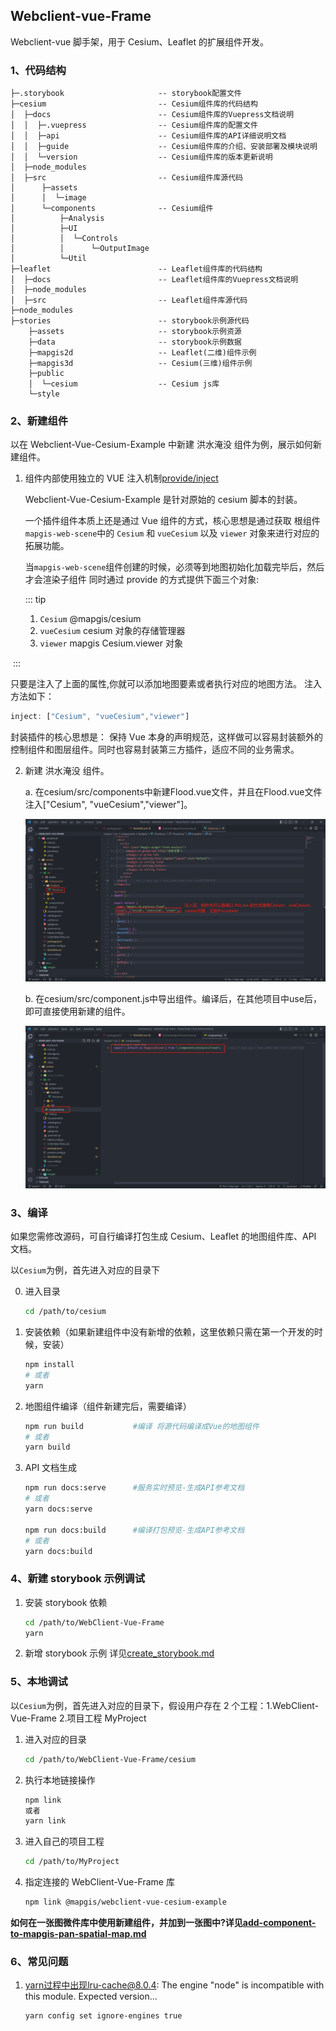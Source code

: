 ## Webclient-vue-Frame

Webclient-vue 脚手架，用于 Cesium、Leaflet 的扩展组件开发。

### 1、代码结构

```text
├─.storybook                     -- storybook配置文件
├─cesium                         -- Cesium组件库的代码结构
│  ├─docs                        -- Cesium组件库的Vuepress文档说明
│  │  ├─.vuepress                -- Cesium组件库的配置文件
│  │  ├─api                      -- Cesium组件库的API详细说明文档
│  │  ├─guide                    -- Cesium组件库的介绍、安装部署及模块说明
│  │  └─version                  -- Cesium组件库的版本更新说明
│  ├─node_modules
│  ├─src                         -- Cesium组件库源代码
│      ├─assets
│      │  └─image
│      └─components              -- Cesium组件
│          ├─Analysis
│          ├─UI
│          │  └─Controls
│          │      └─OutputImage
│          └─Util
├─leaflet                        -- Leaflet组件库的代码结构
│  ├─docs                        -- Leaflet组件库的Vuepress文档说明
│  ├─node_modules
│  ├─src                         -- Leaflet组件库源代码
├─node_modules
├─stories                        -- storybook示例源代码
    ├─assets                     -- storybook示例资源
    ├─data                       -- storybook示例数据
    ├─mapgis2d                   -- Leaflet(二维)组件示例
    ├─mapgis3d                   -- Cesium(三维)组件示例
    ├─public
    │  └─cesium                  -- Cesium js库
    └─style
```

### 2、新建组件

以在 Webclient-Vue-Cesium-Example 中新建 洪水淹没 组件为例，展示如何新建组件。

1. 组件内部使用独立的 VUE 注入机制[provide/inject](https://vuejs.org/v2/api/#provide-inject)

   Webclient-Vue-Cesium-Example 是针对原始的 cesium 脚本的封装。

   一个插件组件本质上还是通过 Vue 组件的方式，核心思想是通过获取 根组件`mapgis-web-scene`中的 `Cesium` 和 `vueCesium` 以及 `viewer` 对象来进行对应的拓展功能。

   当`mapgis-web-scene`组件创建的时候，必须等到地图初始化加载完毕后，然后才会渲染子组件 同时通过 provide 的方式提供下面三个对象:

   ::: tip

   1. `Cesium` @mapgis/cesium
   2. `vueCesium` cesium 对象的存储管理器
   3. `viewer` mapgis Cesium.viewer 对象

​       :::

只要是注入了上面的属性,你就可以添加地图要素或者执行对应的地图方法。 注入方法如下：

```js
inject: ["Cesium", "vueCesium","viewer"]
```

封装插件的核心思想是： 保持 Vue 本身的声明规范，这样做可以容易封装额外的控制组件和图层组件。同时也容易封装第三方插件，适应不同的业务需求。

2. 新建 洪水淹没 组件。

   a. 在cesium/src/components中新建Flood.vue文件，并且在Flood.vue文件注入["Cesium", "vueCesium","viewer"]。

   ![components6.png](./docs/images/component6.png)

   b. 在cesium/src/component.js中导出组件。编译后，在其他项目中use后，即可直接使用新建的组件。

   ![components7.png](./docs/images/component7.png)

### 3、编译

如果您需修改源码，可自行编译打包生成 Cesium、Leaflet 的地图组件库、API 文档。

以`Cesium`为例，首先进入对应的目录下

0. 进入目录

   ```sh
   cd /path/to/cesium
   ```

1. 安装依赖（如果新建组件中没有新增的依赖，这里依赖只需在第一个开发的时候，安装）

   ```sh
   npm install
   # 或者
   yarn
   ```

2. 地图组件编译（组件新建完后，需要编译）

   ```sh
   npm run build           #编译 将源代码编译成Vue的地图组件
   # 或者
   yarn build
   ```

3. API 文档生成
   ```sh
   npm run docs:serve      #服务实时预览-生成API参考文档
   # 或者
   yarn docs:serve
   
   npm run docs:build      #编译打包预览-生成API参考文档
   # 或者
   yarn docs:build
   ```

### 4、新建 storybook 示例调试

1. 安装 storybook 依赖
   ```sh
   cd /path/to/WebClient-Vue-Frame
   yarn
   ```
   
2. 新增 storybook 示例
   详见[create_storybook.md](./docs/create_storybook.md)

### 5、本地调试

以`Cesium`为例，首先进入对应的目录下，假设用户存在 2 个工程：1.WebClient-Vue-Frame 2.项目工程 MyProject

1. 进入对应的目录

   ```sh
   cd /path/to/WebClient-Vue-Frame/cesium
   ```

2. 执行本地链接操作

   ```sh
   npm link
   或者
   yarn link
   ```

3. 进入自己的项目工程

   ```sh
   cd /path/to/MyProject
   ```

4. 指定连接的 WebClient-Vue-Frame 库

   ```sh
   npm link @mapgis/webclient-vue-cesium-example
   ```

**如何在一张图微件库中使用新建组件，并加到一张图中?详见[add-component-to-mapgis-pan-spatial-map.md](./docs/add-component-to-mapgis-pan-spatial-map.md)**

### 6、常见问题

1. yarn过程中出现lru-cache@8.0.4: The engine "node" is incompatible with this module. Expected version...

   ```sh
   yarn config set ignore-engines true
   ```